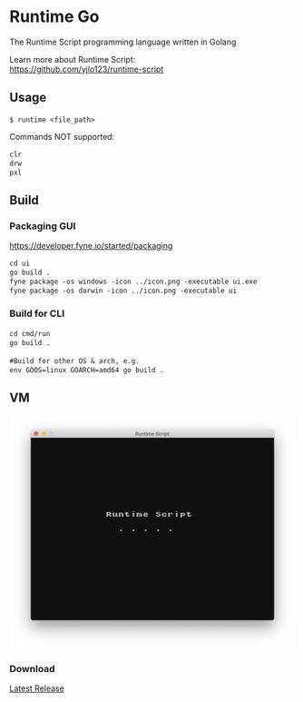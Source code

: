 # Runtime Go
The Runtime Script programming language written in Golang

Learn more about Runtime Script:  
https://github.com/yjlo123/runtime-script

## Usage  
```shell
$ runtime <file_path>
```

Commands NOT supported:  
```
clr
drw
pxl
```

## Build
### Packaging GUI
https://developer.fyne.io/started/packaging  
```
cd ui
go build .
fyne package -os windows -icon ../icon.png -executable ui.exe
fyne package -os darwin -icon ../icon.png -executable ui
```

### Build for CLI
```
cd cmd/run
go build .

#Build for other OS & arch, e.g.
env GOOS=linux GOARCH=amd64 go build .
```

## VM
<img src="https://github.com/yjlo123/runtime-go/blob/main/screenshot_vm.png">

### Download
[Latest Release](https://github.com/yjlo123/runtime-go/releases/latest)
